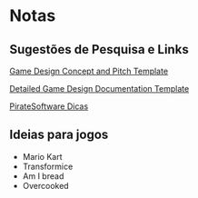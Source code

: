 # Notas

## Sugestões de Pesquisa e Links

[Game Design Concept and Pitch Template](https://drive.google.com/file/d/1-yiF2Pq-OgJaTXsMAQbIckoDzGINz26O/view)

[Detailed Game Design Documentation Template](https://drive.google.com/file/d/17-51Uwxqle3DZVleir6OhDlWA_aerw5g/view)

[PirateSoftware Dicas](https://develop.games/)

## Ideias para jogos

* Mario Kart
* Transformice
* Am I bread
* Overcooked
